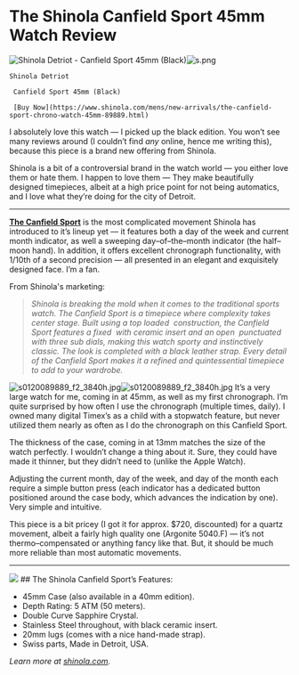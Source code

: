 # The Shinola Canfield Sport 45mm Watch Review

 ![Shinola Detriot - Canfield Sport 45mm (Black)](http://images.squarespace-cdn.com/content/v1/665498111876725f7613f1e6/1719666468003-UQ8YSAE6KYP1KDQ9IG9J/1e606-b2316-s.png)![s.png]()

    Shinola Detriot

     Canfield Sport 45mm (Black)

     [Buy Now](https://www.shinola.com/mens/new-arrivals/the-canfield-sport-chrono-watch-45mm-89889.html)

  I absolutely love this watch — I picked up the black edition. You won’t see many reviews around (I couldn’t find *any* online, hence me writing this), because this piece is a brand new offering from Shinola.

 Shinola is a bit of a controversial brand in the watch world — you either love them or hate them. I happen to love them — They make beautifully designed timepieces, albeit at a high price point for not being automatics, and I love what they’re doing for the city of Detroit.



---

 [**The Canfield Sport**](https://www.shinola.com/mens/new-arrivals/the-canfield-sport-chrono-watch-45mm-89889.html) is the most complicated movement Shinola has introduced to it’s lineup yet — it features both a day of the week and current month indicator, as well a sweeping day–of–the–month indicator (the half–moon hand). In addition, it offers excellent chronograph functionality, with 1/10th of a second precision — all presented in an elegant and exquisitely designed face. I’m a fan.

 From Shinola's marketing:


> *Shinola is breaking the mold when it comes to the traditional sports watch. The Canfield Sport is a timepiece where complexity takes center stage. Built using a top loaded  construction, the Canfield Sport features a fixed  with ceramic insert and an open  punctuated with three sub dials, making this watch sporty and instinctively classic. The look is completed with a black leather strap. Every detail of the Canfield Sport makes it a refined and quintessential timepiece to add to your wardrobe.*

![s0120089889_f2_3840h.jpg](http://images.squarespace-cdn.com/content/v1/665498111876725f7613f1e6/1719666492006-93DM0GBAYT3969VZLBOY/82252-450ff-s0120089889_f2_3840h.jpg)![s0120089889_f2_3840h.jpg]()   It’s a very large watch for me, coming in at 45mm, as well as my first chronograph. I’m quite surprised by how often I use the chronograph (multiple times, daily). I owned many digital Timex’s as a child with a stopwatch feature, but never utilized them nearly as often as I do the chronograph on this Canfield Sport.

 The thickness of the case, coming in at 13mm matches the size of the watch perfectly. I wouldn’t change a thing about it. Sure, they could have made it thinner, but they didn’t need to (unlike the Apple Watch).

 Adjusting the current month, day of the week, and day of the month each require a simple button press (each indicator has a dedicated button positioned around the case body, which advances the indication by one). Very simple and intuitive. 

 This piece is a bit pricey (I got it for approx. $720, discounted) for a quartz movement, albeit a fairly high quality one (Argonite 5040\.F) — it’s not thermo–compensated or anything fancy like that. But, it should be much more reliable than most automatic movements.



---

![](http://images.squarespace-cdn.com/content/v1/665498111876725f7613f1e6/1719666513805-JAH7IEFT8GBZD8LHSPA5/ccfc4-79b49-image-asset.jpeg)![]()   ## The Shinola Canfield Sport’s Features:

 * 45mm Case (also available in a 40mm edition).
* Depth Rating: 5 ATM (50 meters).
* Double Curve Sapphire Crystal.
* Stainless Steel throughout, with black ceramic insert.
* 20mm lugs (comes with a nice hand\-made strap).
* Swiss parts, Made in Detroit, USA.



 *Learn more at [shinola.com](https://www.shinola.com/mens/new-arrivals/the-canfield-sport-chrono-watch-45mm-89889.html).*
